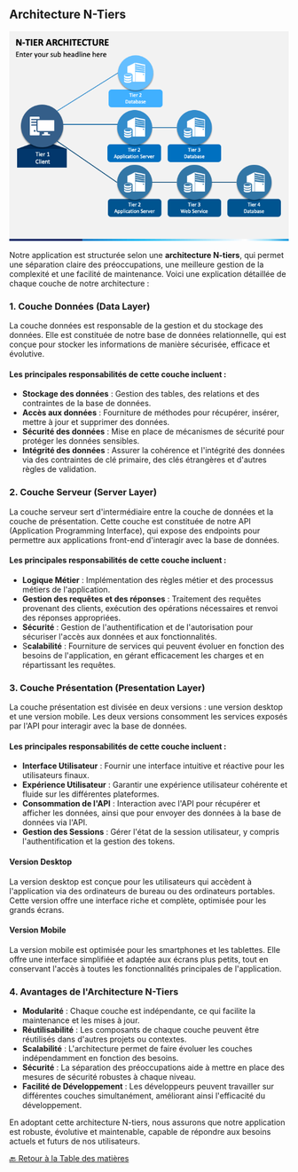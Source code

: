 ## Architecture N-Tiers

<img src="../Assets/Images/n-tier-architecture.png" alt="Image de la plateforme" width=auto>

Notre application est structurée selon une **architecture N-tiers**, qui permet une séparation claire des préoccupations, une meilleure gestion de la complexité et une facilité de maintenance. Voici une explication détaillée de chaque couche de notre architecture :

### 1. Couche Données (Data Layer)

La couche données est responsable de la gestion et du stockage des données. Elle est constituée de notre base de données relationnelle, qui est conçue pour stocker les informations de manière sécurisée, efficace et évolutive.

#### Les principales responsabilités de cette couche incluent :

- **Stockage des données** : Gestion des tables, des relations et des contraintes de la base de données.
- **Accès aux données** : Fourniture de méthodes pour récupérer, insérer, mettre à jour et supprimer des données.
- **Sécurité des données** : Mise en place de mécanismes de sécurité pour protéger les données sensibles.
- **Intégrité des données** : Assurer la cohérence et l'intégrité des données via des contraintes de clé primaire, des clés étrangères et d'autres règles de validation.

### 2. Couche Serveur (Server Layer)

La couche serveur sert d'intermédiaire entre la couche de données et la couche de présentation. Cette couche est constituée de notre API (Application Programming Interface), qui expose des endpoints pour permettre aux applications front-end d'interagir avec la base de données.

#### Les principales responsabilités de cette couche incluent :

- **Logique Métier** : Implémentation des règles métier et des processus métiers de l'application.
- **Gestion des requêtes et des réponses** : Traitement des requêtes provenant des clients, exécution des opérations nécessaires et renvoi des réponses appropriées.
- **Sécurité** : Gestion de l'authentification et de l'autorisation pour sécuriser l'accès aux données et aux fonctionnalités.
- S**calabilité** : Fourniture de services qui peuvent évoluer en fonction des besoins de l'application, en gérant efficacement les charges et en répartissant les requêtes.

### 3. Couche Présentation (Presentation Layer)

La couche présentation est divisée en deux versions : une version desktop et une version mobile. Les deux versions consomment les services exposés par l'API pour interagir avec la base de données.

#### Les principales responsabilités de cette couche incluent :

- **Interface Utilisateur** : Fournir une interface intuitive et réactive pour les utilisateurs finaux.
- **Expérience Utilisateur** : Garantir une expérience utilisateur cohérente et fluide sur les différentes plateformes.
- **Consommation de l'API** : Interaction avec l'API pour récupérer et afficher les données, ainsi que pour envoyer des données à la base de données via l'API.
- **Gestion des Sessions** : Gérer l'état de la session utilisateur, y compris l'authentification et la gestion des tokens.

#### Version Desktop

La version desktop est conçue pour les utilisateurs qui accèdent à l'application via des ordinateurs de bureau ou des ordinateurs portables. Cette version offre une interface riche et complète, optimisée pour les grands écrans.

#### Version Mobile

La version mobile est optimisée pour les smartphones et les tablettes. Elle offre une interface simplifiée et adaptée aux écrans plus petits, tout en conservant l'accès à toutes les fonctionnalités principales de l'application.

### 4. Avantages de l'Architecture N-Tiers

- **Modularité** : Chaque couche est indépendante, ce qui facilite la maintenance et les mises à jour.
- **Réutilisabilité** : Les composants de chaque couche peuvent être réutilisés dans d'autres projets ou contextes.
- **Scalabilité** : L'architecture permet de faire évoluer les couches indépendamment en fonction des besoins.
- **Sécurité** : La séparation des préoccupations aide à mettre en place des mesures de sécurité robustes à chaque niveau.
- **Facilité de Développement** : Les développeurs peuvent travailler sur différentes couches simultanément, améliorant ainsi l'efficacité du développement.

En adoptant cette architecture N-tiers, nous assurons que notre application est robuste, évolutive et maintenable, capable de répondre aux besoins actuels et futurs de nos utilisateurs.

[🔙 Retour à la Table des matières](./README.md)
